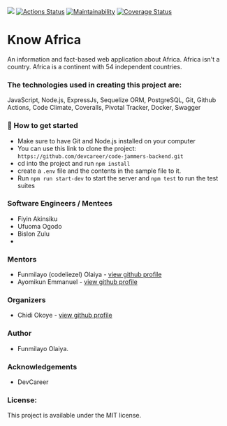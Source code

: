 [![](https://img.shields.io/badge/Reviewed_by-Hound-blueviolet.svg)](https://houndci.com) [![Actions Status](https://github.com/devcareer/code-jammers-backend/workflows/Nodejs%20CI/badge.svg)](https://github.com/devcareer/code-jammers-backend/actions) [![Maintainability](https://api.codeclimate.com/v1/badges/4f89b447ad9e9ead60db/maintainability)](https://codeclimate.com/github/devcareer/code-jammers-backend/maintainability) [![Coverage Status](https://coveralls.io/repos/github/devcareer/code-jammers-backend/badge.svg?branch=develop)](https://coveralls.io/github/devcareer/code-jammers-backend?branch=develop)


# Know Africa

An information and fact-based web application about Africa. Africa isn't a country. Africa is a continent with 54 independent countries.


### The technologies used in creating this project are:

JavaScript, Node.js, ExpressJs, Sequelize ORM, PostgreSQL, Git, Github Actions, Code Climate, Coveralls, Pivotal Tracker, Docker, Swagger

### :rocket: How to get started

- Make sure to have Git and Node.js installed on your computer
- You can use this link to clone the project: `https://github.com/devcareer/code-jammers-backend.git`
- cd into the project and run `npm install`
- create a `.env` file and the contents in the sample file to it.
- Run `npm run start-dev` to start the server and `npm test` to run the test suites

### Software Engineers / Mentees

- Fiyin Akinsiku
- Ufuoma Ogodo
- Bislon Zulu
- 

### Mentors

- Funmilayo (codeliezel) Olaiya - <a href="https://github.com/codeliezel">view github profile</a>
- Ayomikun Emmanuel - <a href="https://github.com/endowmissy">view github profile</a>

### Organizers

- Chidi Okoye - <a href="https://github.com/okoyecb">view github profile</a>

### Author

- Funmilayo Olaiya.

### Acknowledgements

- DevCareer

### License:

This project is available under the MIT license.

